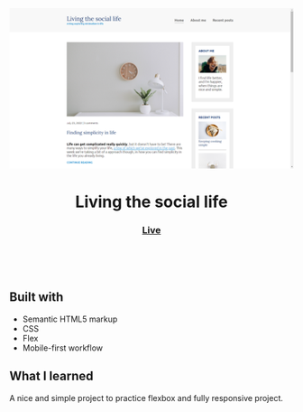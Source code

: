 <img src="https://github.com/prathamisonline/living-the-social-life/blob/main/img/project-preview.png?raw=true"></img>


<h1 align="center">Living the social life</h1>

<div align="center">
  <h3>
    <a href="living-the-social-life-pratham.netlify.app/" color="white">
      Live
    </a>

  </h3>
</div>
<br>
<br>
<br>

## Built with 

- Semantic HTML5 markup
- CSS
- Flex
- Mobile-first workflow


## What I learned
A nice and simple project to practice flexbox and fully responsive project.



